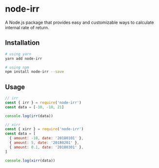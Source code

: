 # node-irr

A Node.js package that provides easy and customizable ways to calculate internal rate of return.

## Installation

```bash
# using yarn
yarn add node-irr

# using npm
npm install node-irr --save
```

## Usage

```javascript
// irr
const { irr } = require('node-irr')
const data = [-10, -10, 21]

console.log(irr(data))

// xirr
const { xirr } = require('node-irr')
const data = [
  { amount: -10, date: '20180101' },
  { amount: 5, date: '20180201' },
  { amount: 0.1, date: '20180301' },
]

console.log(xirr(data))
```



